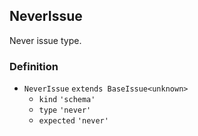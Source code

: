 NeverIssue
----------

Never issue type.

### Definition

*   `NeverIssue` `extends BaseIssue<unknown>`
    *   `kind` `'schema'`
    *   `type` `'never'`
    *   `expected` `'never'`